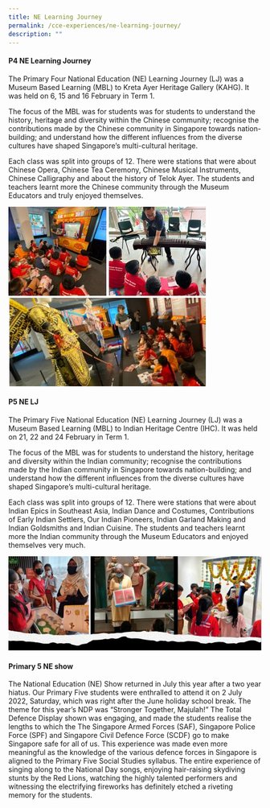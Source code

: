 ```yaml
---
title: NE Learning Journey
permalink: /cce-experiences/ne-learning-journey/
description: ""
---
```

#### P4 NE Learning Journey
The Primary Four National Education (NE) Learning Journey (LJ) was a Museum Based Learning (MBL) to Kreta Ayer Heritage Gallery (KAHG). It was held on 6, 15 and 16 February in Term 1.  

The focus of the MBL was for students was for students to understand the history, heritage and diversity within the Chinese community; recognise the contributions made by the Chinese community in Singapore towards nation-building; and understand how the different influences from the diverse cultures have shaped Singapore’s multi-cultural heritage.

Each class was split into groups of 12. There were stations that were about Chinese Opera, Chinese Tea Ceremony, Chinese Musical Instruments, Chinese Calligraphy and about the history of Telok Ayer. The students and teachers learnt more the Chinese community through the Museum Educators and truly enjoyed themselves.

![](/images/p4%20ne%20learning%20journey%202023.jpeg)

#### P5 NE LJ
The Primary Five National Education (NE) Learning Journey (LJ) was a Museum Based Learning (MBL) to Indian Heritage Centre (IHC). It was held on 21, 22 and 24 February in Term 1.  

The focus of the MBL was for students to understand the history, heritage and diversity within the Indian community; recognise the contributions made by the Indian community in Singapore towards nation-building; and understand how the different influences from the diverse cultures have shaped Singapore’s multi-cultural heritage.

Each class was split into groups of 12. There were stations that were about Indian Epics in Southeast Asia, Indian Dance and Costumes, Contributions of Early Indian Settlers, Our Indian Pioneers, Indian Garland Making and Indian Goldsmiths and Indian Cuisine. The students and teachers learnt more the Indian community through the Museum Educators and enjoyed themselves very much.

![](/images/p5%20ne%20learning%20journey%202023.jpeg)

#### Primary 5 NE show

The National Education (NE) Show returned in July this year after a two year hiatus. Our Primary Five students were enthralled to attend it on 2 July 2022, Saturday, which was right after the June holiday school break. The theme for this year’s NDP was “Stronger Together, Majulah!” The Total Defence Display shown was engaging, and made the students realise the lengths to which the The Singapore Armed Forces (SAF), Singapore Police Force (SPF) and Singapore Civil Defence Force (SCDF) go to make Singapore safe for all of us. This experience was made even more meaningful as the knowledge of the various defence forces in Singapore is aligned to the Primary Five Social Studies syllabus. The entire experience of singing along to the National Day songs, enjoying hair-raising skydiving stunts by the Red Lions, watching the highly talented performers and witnessing the electrifying fireworks has definitely etched a riveting memory for the students.